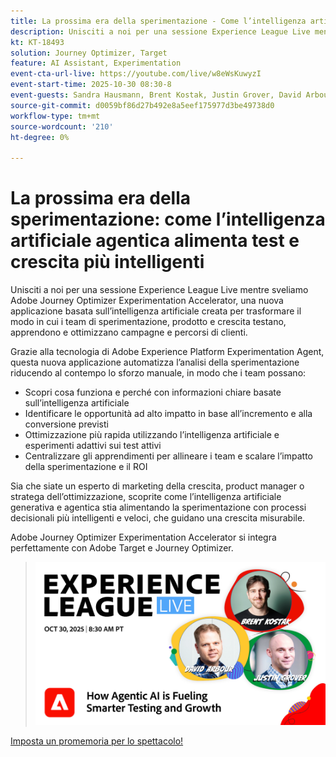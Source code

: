 ```yaml
---
title: La prossima era della sperimentazione - Come l’intelligenza artificiale agentica alimenta test e crescita più intelligenti
description: Unisciti a noi per una sessione Experience League Live mentre sveliamo Adobe Journey Optimizer Experimentation Accelerator, una nuova applicazione basata sull’intelligenza artificiale creata per trasformare il modo in cui i team di sperimentazione, prodotto e crescita testano, apprendono e ottimizzano campagne e percorsi di clienti.
kt: KT-18493
solution: Journey Optimizer, Target
feature: AI Assistant, Experimentation
event-cta-url-live: https://youtube.com/live/w8eWsKuwyzI
event-start-time: 2025-10-30 08:30-8
event-guests: Sandra Hausmann, Brent Kostak, Justin Grover, David Arbour
source-git-commit: d0059bf86d27b492e8a5eef175977d3be49738d0
workflow-type: tm+mt
source-wordcount: '210'
ht-degree: 0%

---
```



# La prossima era della sperimentazione: come l’intelligenza artificiale agentica alimenta test e crescita più intelligenti

Unisciti a noi per una sessione Experience League Live mentre sveliamo Adobe Journey Optimizer Experimentation Accelerator, una nuova applicazione basata sull’intelligenza artificiale creata per trasformare il modo in cui i team di sperimentazione, prodotto e crescita testano, apprendono e ottimizzano campagne e percorsi di clienti.

Grazie alla tecnologia di Adobe Experience Platform Experimentation Agent, questa nuova applicazione automatizza l’analisi della sperimentazione riducendo al contempo lo sforzo manuale, in modo che i team possano:

- Scopri cosa funziona e perché con informazioni chiare basate sull’intelligenza artificiale
- Identificare le opportunità ad alto impatto in base all’incremento e alla conversione previsti
- Ottimizzazione più rapida utilizzando l’intelligenza artificiale e esperimenti adattivi sui test attivi
- Centralizzare gli apprendimenti per allineare i team e scalare l’impatto della sperimentazione e il ROI

Sia che siate un esperto di marketing della crescita, product manager o stratega dell’ottimizzazione, scoprite come l’intelligenza artificiale generativa e agentica stia alimentando la sperimentazione con processi decisionali più intelligenti e veloci, che guidano una crescita misurabile.

Adobe Journey Optimizer Experimentation Accelerator si integra perfettamente con Adobe Target e Journey Optimizer.

>![Mostra banner](/help/experience-league-live/assets/exl-live-episode-10-30-25-web-banner.png)

[Imposta un promemoria per lo spettacolo!](https://youtube.com/live/w8eWsKuwyzI)
